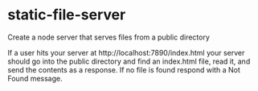 # static-file-server
Create a node server that serves files from a public directory

If a user hits your server at http://localhost:7890/index.html your server should go into the public directory and find an index.html file, read it, and send the contents as a response. If no file is found respond with a Not Found message.
